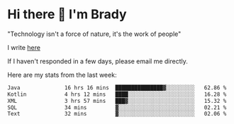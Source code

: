 # Hi there 👋 I'm Brady

"Technology isn't a force of nature, it's the work of people"

I write [here](https://github.com/hawk0120/blog)

If I haven't responded in a few days, please email me directly. 

Here are my stats from the last week:
<!--START_SECTION:waka-->

```txt
Java              16 hrs 16 mins  ███████████████▓░░░░░░░░░   62.86 %
Kotlin            4 hrs 12 mins   ████░░░░░░░░░░░░░░░░░░░░░   16.28 %
XML               3 hrs 57 mins   ███▓░░░░░░░░░░░░░░░░░░░░░   15.32 %
SQL               34 mins         ▓░░░░░░░░░░░░░░░░░░░░░░░░   02.21 %
Text              32 mins         ▓░░░░░░░░░░░░░░░░░░░░░░░░   02.06 %
```

<!--END_SECTION:waka-->


